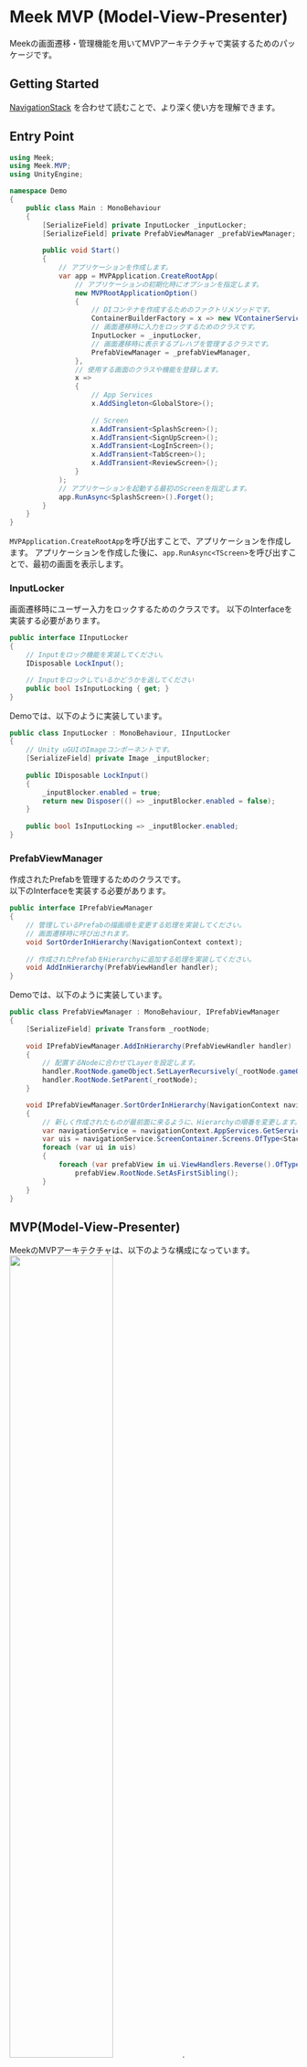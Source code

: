# Meek MVP (Model-View-Presenter) 
Meekの画面遷移・管理機能を用いてMVPアーキテクチャで実装するためのパッケージです。

## Getting Started

[NavigationStack](../Meek.NavigationStack/README_JA.md) を合わせて読むことで、より深く使い方を理解できます。

## Entry Point
```csharp
using Meek;
using Meek.MVP;
using UnityEngine;

namespace Demo
{
    public class Main : MonoBehaviour
    {
        [SerializeField] private InputLocker _inputLocker;
        [SerializeField] private PrefabViewManager _prefabViewManager;
        
        public void Start()
        {
            // アプリケーションを作成します。
            var app = MVPApplication.CreateRootApp(
                // アプリケーションの初期化時にオプションを指定します。
                new MVPRootApplicationOption()
                {
                    // DIコンテナを作成するためのファクトリメソッドです。
                    ContainerBuilderFactory = x => new VContainerServiceCollection(x),
                    // 画面遷移時に入力をロックするためのクラスです。
                    InputLocker = _inputLocker,
                    // 画面遷移時に表示するプレハブを管理するクラスです。
                    PrefabViewManager = _prefabViewManager,
                },
                // 使用する画面のクラスや機能を登録します。
                x =>
                {
                    // App Services
                    x.AddSingleton<GlobalStore>();
                    
                    // Screen
                    x.AddTransient<SplashScreen>();
                    x.AddTransient<SignUpScreen>();
                    x.AddTransient<LogInScreen>();
                    x.AddTransient<TabScreen>();
                    x.AddTransient<ReviewScreen>();
                }
            );
            // アプリケーションを起動する最初のScreenを指定します。
            app.RunAsync<SplashScreen>().Forget();
        }
    }
}
```
`MVPApplication.CreateRootApp`を呼び出すことで、アプリケーションを作成します。
アプリケーションを作成した後に、`app.RunAsync<TScreen>`を呼び出すことで、最初の画面を表示します。

### InputLocker
画面遷移時にユーザー入力をロックするためのクラスです。
以下のInterfaceを実装する必要があります。
```csharp
public interface IInputLocker
{
    // Inputをロック機能を実装してください。
    IDisposable LockInput();

    // Inputをロックしているかどうかを返してください
    public bool IsInputLocking { get; }
}
```
Demoでは、以下のように実装しています。
```csharp
public class InputLocker : MonoBehaviour, IInputLocker
{
    // Unity uGUIのImageコンポーネントです。
    [SerializeField] private Image _inputBlocker;
    
    public IDisposable LockInput()
    {
        _inputBlocker.enabled = true;
        return new Disposer(() => _inputBlocker.enabled = false);
    }
    
    public bool IsInputLocking => _inputBlocker.enabled;
}
```
### PrefabViewManager
作成されたPrefabを管理するためのクラスです。  
以下のInterfaceを実装する必要があります。
```csharp
public interface IPrefabViewManager
{
    // 管理しているPrefabの描画順を変更する処理を実装してください。
    // 画面遷移時に呼び出されます。
    void SortOrderInHierarchy(NavigationContext context);
    
    // 作成されたPrefabをHierarchyに追加する処理を実装してください。
    void AddInHierarchy(PrefabViewHandler handler);
}
```

Demoでは、以下のように実装しています。
```csharp
public class PrefabViewManager : MonoBehaviour, IPrefabViewManager
{
    [SerializeField] private Transform _rootNode;
    
    void IPrefabViewManager.AddInHierarchy(PrefabViewHandler handler)
    {
        // 配置するNodeに合わせてLayerを設定します。
        handler.RootNode.gameObject.SetLayerRecursively(_rootNode.gameObject.layer);
        handler.RootNode.SetParent(_rootNode);
    }

    void IPrefabViewManager.SortOrderInHierarchy(NavigationContext navigationContext)
    {
        // 新しく作成されたものが最前面に来るように、Hierarchyの順番を変更します。
        var navigationService = navigationContext.AppServices.GetService<StackNavigationService>();
        var uis = navigationService.ScreenContainer.Screens.OfType<StackScreen>().Select(x => x.UI);
        foreach (var ui in uis)
        {
            foreach (var prefabView in ui.ViewHandlers.Reverse().OfType<PrefabViewHandler>())
                prefabView.RootNode.SetAsFirstSibling();
        }
    }
}
```


## MVP(Model-View-Presenter)
MeekのMVPアーキテクチャは、以下のような構成になっています。  
<img src="/Docs/Assets/MVP.png" width="60%"/>. 

通常のMVPアーキテクチャとの違いは、PresenterではなくScreenがModelを更新するところです。
また、PresenterをロードするとModelクラスが自動でPresenterにDIされます。
### Screen
Screenは画面を表すクラスです。
MVPアーキテクチャで実装する場合は、以下の役割を持ちます。
- Modelの初期化
- Modelの更新
- Presenterの初期化
- Presenterのイベントを購読
- 他Screenへの遷移

```csharp
public class FavoritesScreen : MVPScreen<FavoritesModel>
{
    // Modelを作成します。
    protected override async ValueTask<FavoritesModel> CreateModelAsync()
    {
        // DIコンテナに登録したServiceは、
        // コンストラクタインジェクションかベースクラスが保持しているAppServicesから取得できます。
        var globalStore = AppServices.GetService<GlobalStore>();
        return await Task.FromResult(new FavoritesModel(globalStore));
    }

    // Screenのライフサイクルイベントを購読します。
    protected override void RegisterEvents(EventHolder eventHolder, FavoritesModel model)
    {
        // Screenがアクティブになる前に呼び出されます。
        eventHolder.ScreenWillStart(async () =>
        {
            // Presenterをロードします。
            var presenter = await LoadPresenterAsync<FavoritesPresenter>();
            
            // Presenterが公開しているイベントを購読する場合は以下に記述します。
        });
    }
}
```
Screenは、`MVPScreen<TModel>`を継承します。また、`CreateModelAsync`と`RegisterEvents`を実装する必要があります。  
`CreateModelAsync`は、Modelを作成します。 Serverとの通信などの非同期処理を挟めるようにasync/awaitを使用しています。  
`RegisterEvents`は、[ScreenLifecycle](#screen-lifecycle)で定義されているイベントを購読し必要な処理を実装します。  
サンプルでは、`ScreenWillStart`（新しく作成されたScreenが開始される前に呼ばれる）を使用してPresenterをロードしています。

#### Dispatch
他のScreenに対してイベントを送りたい場合は、`Dispatch`を使用します。  
送信する側の実装
```csharp
// Screenクラス内で、Dispatchを呼び出します。
Dispatch(new ReviewEventArgs()
{
    ProductId = model.ProductId.Value,
    IsGood = true
});
```
受け取る側の実装
```csharp
protected override void RegisterEvents(EventHolder eventHolder, HomeModel model)
{
    // EventHolderを介して、Dispatchされたイベントを購読します。
    eventHolder.SubscribeDispatchEvent<ReviewEventArgs>(x =>
    {
        model.AddProduct(x.ProductId, x.IsGood);
        return true;
    });
}
```
### Model
Modelは画面の状態を表すクラスです。
1つのScreenにつき1つのModelを持ちます。  
`IDisposable`を実装すると、Screenの破棄時に自動で呼び出されます。
```csharp
public class LogInModel
{
    // Modelの状態をReactivePropertyで定義します。
    private ReactiveProperty<string> _email = new();
    private ReactiveProperty<string> _password = new();
    
    public IReadOnlyReactiveProperty<string> Email => _email;
    public IReadOnlyReactiveProperty<string> Password => _password;
    
    // Modelの状態を更新する関数を実装します。
    public void UpdateEmail(string value)
    {
        _email.Value = value;
    }
    
    public void UpdatePassword(string value)
    {
        _password.Value = value;
    }

    public async Task LogInAsync()
    {
        // Login 処理をここに実装します。
    }
}
```
### Presenter
Presenterは画面の表示を表すクラスです。  
Demoでは、`Resources/UI`ディレクトリにPrefabを配置しロードしています。
![PrefabResourcesFolder](../../../Docs/Assets/PrefabResourcesFolder.png)

> **ヒント**  
> デフォルトでは`Resources/UI`をディレクトリからPrefabをロードしますが、
> アプリケーションを作成する時に、`IPresenterLoaderFactory`を渡すことでカスタムすることが可能です。

Prefabは下の画像のように、PrefabのルートにPresenterをアタッチする必要があります。
![PrefabPresenter](../../../Docs/Assets/PrefabPresenter.png)

```csharp
public class LogInPresenter : Presenter<LogInModel>
{
    // ViewをSerializeFieldで定義します。
    [SerializeField] private InputFieldView _emailInputField;
    [SerializeField] private InputFieldView _passwordInputField;

    [SerializeField] private Button _backButton;
    [SerializeField] private Button _logInButton;

    // ViewのイベントをIObservableで定義します。
    public IObservable<Unit> OnClickBack => _backButton.OnClickAsObservable();
    public IObservable<Unit> OnClickLogIn => _logInButton.OnClickAsObservable();
    
    public IObservable<string> OnEndEditEmail => _emailInputField.OnEndEdit;
    public IObservable<string> OnEndEditPassword => _passwordInputField.OnEndEdit;

    // Modelのイベントを購読して、Viewの状態を更新する関数を呼び出します。
    protected override IEnumerable<IDisposable> Bind(LogInModel model)
    {
        yield return model.Email.Subscribe(x => _emailInputField.UpdateView(x));
        yield return model.Password.Subscribe(x => _passwordInputField.UpdateView(x));
    }
}
```
`Bind`でModelのイベントを購読して、Viewの状態を更新する関数を呼び出します。  
また、`Bind`以外に以下の関数を実装することができます。
```csharp
// Presenterがインスタンス化された時に呼び出されます。
protected virtual void OnInit() { }

// Presenterがロードされた時に呼び出されます。
// Presenterのロードに合わせて、UnityのSceneAssetや追加のPrefabをロードすることができます。
protected virtual Task LoadAsync(TModel model) { return Task.CompletedTask; }

// Bindの直前に呼び出されます。
// 主にPresenterが持つViewの初期化処理を行ます。
protected virtual void OnSetup(TModel model) { }

// Presenterが破棄された時に呼び出されます。
protected virtual void OnDeinit(TModel model) { }
```

その他の実装のポイント
- PresenterでModelの状態を書き換えない  
  => 複雑になるとScreenとPresenterの双方でModelを書き換えることで可読性が下がります
- Presenterには極力ロジックは含めない  
  => PresenterはViewとModelをBindingする役割に留めた方が可読性が上がります
- Presenterには独自の関数を定義しない  
  => 理想的にはPresenterはロジックを持たないので、関数を定義する必要がないはずです
- Viewは純粋関数で構成する  
  => SSOT(Single Source of Truth)に従って、必ずModelが持つ状態が唯一の情報源となるように実装しましょう。

> **ヒント**  
> InGameなど、複雑なViewを実装する必要がある場合はPresenterの配下に
> 別のアーキテクチャを採用することをお勧めします。

## Navigation API
Screenクラスの中で実行できます。
遷移の種類はデフォルトでは以下が実装されています。
- [Push](#push)
- [Pop](#pop)
- [InsertScreenBefore](#insertscreenbefore)
- [Remove](#remove)

> **注意**  
> StackNavigatorは、同じ型のScreenを同時に複数持つことができません。

> **ヒント**  
> より深く理解したい場合は、[NavigationStack](../Meek.NavigationStack/README_JA.md)も合わせてご確認ください。

### Push
Pushは、最前面に新しいScreenを追加します。  
追加するScreenは、Generic引数で指定します。
```csharp
PushNavigation.PushAsync<TabScreen>();
```
非同期関数なので、Push処理が終了するまで待機することも可能です。
また、以下のように`UpdateNextScreenParameter`を呼び出すことで次のScreenに状態を渡すことができます。
```csharp
PushNavigation
    // ここで状態を渡します。
    .UpdateNextScreenParameter(new ReviewScreenParameter(){ ProductId = id, })
    .PushAsync<ReviewScreen>().Forget();
```
上の例では、ReviewScreenに対してProductIdを渡しています。  
受け取る側のScreenでは以下のように実装します。
```csharp
// Generic引数の型にParameterを指定します。
public class ReviewScreen : MVPScreen<ReviewModel, ReviewScreenParameter>
{
    private readonly StackNavigationService _stackNavigationService;
    
    public ReviewScreen(StackNavigationService stackNavigationService)
    {
        _stackNavigationService = stackNavigationService;
    }
    
    // CreateModelAsync関数でParameterを受け取り、Modelを生成します。
    protected override async ValueTask<ReviewModel> CreateModelAsync(ReviewScreenParameter parameter)
    {
        return await Task.FromResult(new ReviewModel(parameter.ProductId));
    }
}
```
StackにScreenAが入っている状態でScreenBをPushした時の処理の流れは以下のようになります。  
<img src="/Docs/Assets/PushFlow.png" width="60%"/>
### Pop
Popは、最前面のScreenを破棄します。
```csharp
PopNavigation.PopAsync();
```
破棄された後に、前のScreenになんらかの状態を渡したい場合は`Dispatch`の利用を検討してください。
```csharp
// ボタンが押された
presenter.OnClickGood.Subscribe(async _ =>
{
    // Screenが破棄されるまで待機
    await PopNavigation.PopAsync();
    // Screenが破棄された後に、前のScreenに状態を渡す
    Dispatch(new ReviewEventArgs()
    {
        ProductId = model.ProductId.Value,
        IsGood = true
    });
});
```
処理の流れは以下の図のようになります。  
<img src="/Docs/Assets/PopFlow.png" width="60%"/>

### InsertScreenBefore
ScreenStackの途中に新しいScreenを追加します。
Genericの第一引数で指定したScreenの前面に、第二引数で指定したScreenを追加します。
```csharp
InsertNavigation.InsertScreenBeforeAsync<SplashScreen, HomeScreen>();
```

### Remove
ScreenStackの途中にあるScreenを破棄します。  
破棄したいScreenは、Generic引数で指定します。
```csharp
RemoveNavigation.RemoveAsync<SignUpScreen>();
```

### StackNavigatorの処理フロー（Advanced）
StackNavigatorは、以下のような処理フローで動作します。
![StackNavigatorProcess](../../../Docs/Assets/StackNavigatorProcess.png)
```csharp
// NavigatorBuilderを作成します。
var stackNavigator = new NavigatorBuilder(navigatorBuilderOption =>
{
    // Optionパターンで設定を行います。
    navigatorBuilderOption.ContainerBuilder = option.ContainerBuilder;
    navigatorBuilderOption.ScreenContainer = typeof(StackScreenContainer);
}).ConfigureServices(serviceCollection =>
{
    // 必要なServiceをDIコンテナに登録します。
    serviceCollection.AddScreenNavigatorEvent();
    serviceCollection.AddInputLocker(x => { x.InputLocker = option.InputLocker; });
    serviceCollection.AddScreenUI();
    serviceCollection.AddNavigatorAnimation(
        x =>
        {
            // 使用する遷移アニメーションのロジックを登録します。
            x.Strategies.Add<PushNavigatorAnimationStrategy>();
            x.Strategies.Add<PopNavigatorAnimationStrategy>();
            x.Strategies.Add<RemoveNavigatorAnimationStrategy>();
            x.Strategies.Add<InsertNavigatorAnimationStrategy>();
        }
    );
    serviceCollection.AddUGUIAsMVP(x =>
    {
        x.UGUIOption.PrefabViewManager = option.PrefabViewManager;
        x.PresenterLoaderFactoryType = option.PresenterLoaderFactoryType;
    });
    serviceCollection.AddScreenLifecycleEvent();
}).Configure(app =>
{
    // Middlewareを実行順序を定義します。
    app.UseScreenNavigatorEvent();
    app.UseInputLocker();
    app.UseScreenUI();
    app.UseNavigatorAnimation();
    app.UseUGUI();
    app.UseScreenLifecycleEvent();
}).Build();
```

## Navigation Animation
StackNavigatorは、画面遷移時にアニメーションを再生することができます。
アニメーションには以下の4つの概念があります。
* Open - 新しいScreenが表示される時に再生されるアニメーションです
* Close - Screenが破棄される時に再生されるアニメーションです
* Show - 前面のScreenが破棄されて、自身のScreenに戻る時に再生されるアニメーションです
* Hide - 最前面のScreenの前面に、新しいScreenが追加される時に再生されるアニメーションです

### AnimationClipを使用したアニメーション
PresenterのPrefabのルートにAnimatorと専用のコンポーネントをアタッチすることで実現できます。
![MVP](../../../Docs/Assets/NavigatorAnimationByAnimationClip.png)

StackNavigatorは、画面遷移時にアニメーションを実行することができます。  
アニメーションは、AnimationClipを使用して設定し、 Presenter用のPrefabにAnimatorと専用のコンポーネントをアタッチすることで設定できます。
1. NavigatorAnimationPlayerをPrefabのRootノードにアタッチする
2. NavigatorTweenByAnimationClipをアタッチする
3. NavigatorTweenByAnimationClipのAnimationClipとNavigationTypeを設定する

> **ヒント**  
> アニメーションウィンドウを開くと、AnimationClipの調整が可能です(NavigatorAnimationPlayerノードを選択している必要があります)。

## Screen Lifecycle
以下のイベントをScreenの`RegisterEvent`で登録することができます。

| EventName         | Description                               |
|-------------------|-------------------------------------------|
| ScreenWillStart   | 新しく作成されたScreenの処理が開始される直前に呼び出されます         |
| ScreenDidStart    | 新しく作成されたScreenの処理が開始された直後に呼び出されます         |
| ScreenWillDestroy | Screenの破棄処理の直前に呼び出されます                    |
| ScreenDidDestroy  | Screenの破棄処理の直後に呼び出されます                    |
| ScreenWillResume  | 前面のScreenが破棄され自身のScreenが最前面になる直前に呼び出されます  |
| ScreenDidResume   | 前面のScreenが破棄され自身のScreenが最前面になった直後に呼び出されます |
| ScreenWillPause   | 自身のScreenの前面に新しいScreenがPushされる直前に呼び出されます  |
| ScreenDidPause    | 自身のScreenの前面に新しいScreenがPushされた直後に呼び出されます  |
| ViewWillOpen      | 新しく作成されたScreenの表示アニメーションの直前に呼び出されます       |
| ViewDidOpen       | 新しく作成されたScreenの表示アニメーションの直後に呼び出されます       |
| ViewWillClose     | Screenの破棄アニメーションの直前に呼び出されます               |
| ViewDidClose      | Screenの破棄アニメーションの直後に呼び出されます               |
| ViewWillSetup     | PresenterのSetupの直前に呼び出されます                |
| ViewDidSetup      | PresenterのSetupの直後に呼び出されます                |
